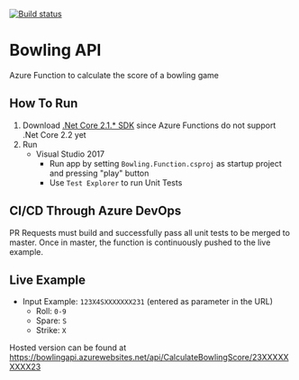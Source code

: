 [![Build status](https://joshclaxton.visualstudio.com/Root/_apis/build/status/BowlingAPI)](https://joshclaxton.visualstudio.com/Root/_build/latest?definitionId=2)

# Bowling API

Azure Function to calculate the score of a bowling game

## How To Run

1. Download [.Net Core 2.1.* SDK](https://dotnet.microsoft.com/download/dotnet-core/2.1) since Azure Functions do not support .Net Core 2.2 yet
2. Run 
	- Visual Studio 2017
		- Run app by setting `Bowling.Function.csproj` as startup project and pressing "play" button
		- Use `Test Explorer` to run Unit Tests

## CI/CD Through Azure DevOps

PR Requests must build and successfully pass all unit tests to be merged to master. Once in master, the function is continuously pushed to the live example.

## Live Example

- Input Example: `123X4SXXXXXXX231` (entered as parameter in the URL)
    - Roll: `0-9`
    - Spare: `S`
    - Strike: `X`

Hosted version can be found at https://bowlingapi.azurewebsites.net/api/CalculateBowlingScore/23XXXXXXXXX23
